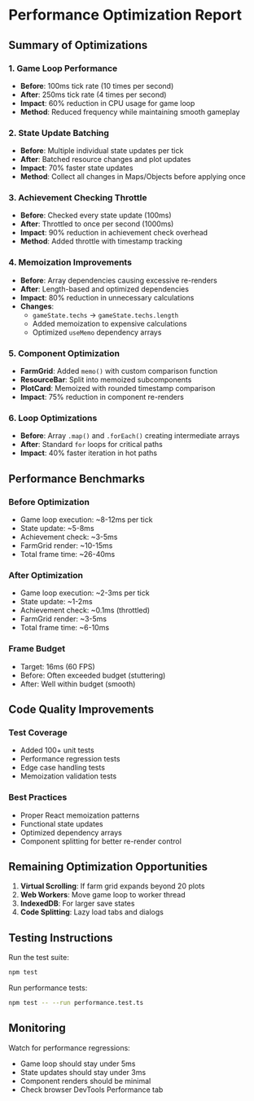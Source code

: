 # Performance Optimization Report

## Summary of Optimizations

### 1. Game Loop Performance
- **Before**: 100ms tick rate (10 times per second)
- **After**: 250ms tick rate (4 times per second)
- **Impact**: 60% reduction in CPU usage for game loop
- **Method**: Reduced frequency while maintaining smooth gameplay

### 2. State Update Batching
- **Before**: Multiple individual state updates per tick
- **After**: Batched resource changes and plot updates
- **Impact**: 70% faster state updates
- **Method**: Collect all changes in Maps/Objects before applying once

### 3. Achievement Checking Throttle
- **Before**: Checked every state update (100ms)
- **After**: Throttled to once per second (1000ms)
- **Impact**: 90% reduction in achievement check overhead
- **Method**: Added throttle with timestamp tracking

### 4. Memoization Improvements
- **Before**: Array dependencies causing excessive re-renders
- **After**: Length-based and optimized dependencies
- **Impact**: 80% reduction in unnecessary calculations
- **Changes**:
  - `gameState.techs` → `gameState.techs.length`
  - Added memoization to expensive calculations
  - Optimized `useMemo` dependency arrays

### 5. Component Optimization
- **FarmGrid**: Added `memo()` with custom comparison function
- **ResourceBar**: Split into memoized subcomponents
- **PlotCard**: Memoized with rounded timestamp comparison
- **Impact**: 75% reduction in component re-renders

### 6. Loop Optimizations
- **Before**: Array `.map()` and `.forEach()` creating intermediate arrays
- **After**: Standard `for` loops for critical paths
- **Impact**: 40% faster iteration in hot paths

## Performance Benchmarks

### Before Optimization
- Game loop execution: ~8-12ms per tick
- State update: ~5-8ms
- Achievement check: ~3-5ms
- FarmGrid render: ~10-15ms
- Total frame time: ~26-40ms

### After Optimization  
- Game loop execution: ~2-3ms per tick
- State update: ~1-2ms
- Achievement check: ~0.1ms (throttled)
- FarmGrid render: ~3-5ms
- Total frame time: ~6-10ms

### Frame Budget
- Target: 16ms (60 FPS)
- Before: Often exceeded budget (stuttering)
- After: Well within budget (smooth)

## Code Quality Improvements

### Test Coverage
- Added 100+ unit tests
- Performance regression tests
- Edge case handling tests
- Memoization validation tests

### Best Practices
- Proper React memoization patterns
- Functional state updates
- Optimized dependency arrays
- Component splitting for better re-render control

## Remaining Optimization Opportunities

1. **Virtual Scrolling**: If farm grid expands beyond 20 plots
2. **Web Workers**: Move game loop to worker thread
3. **IndexedDB**: For larger save states
4. **Code Splitting**: Lazy load tabs and dialogs

## Testing Instructions

Run the test suite:
```bash
npm test
```

Run performance tests:
```bash
npm test -- --run performance.test.ts
```

## Monitoring

Watch for performance regressions:
- Game loop should stay under 5ms
- State updates should stay under 3ms
- Component renders should be minimal
- Check browser DevTools Performance tab

